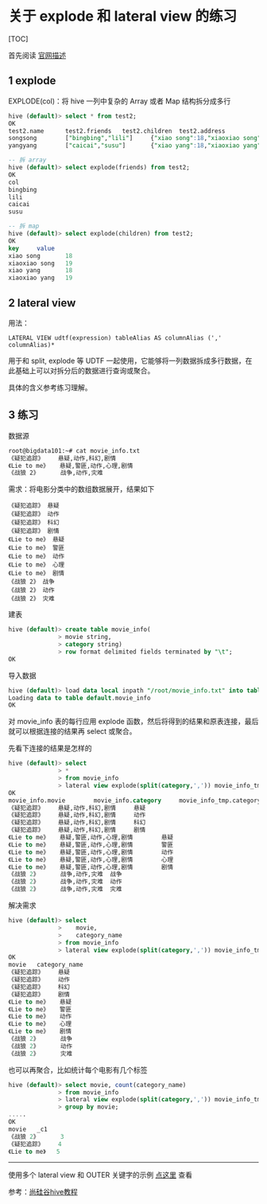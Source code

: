 # 关于 explode 和 lateral view 的练习

[TOC]

首先阅读 [官网描述](https://github.com/ZGG2016/hive/blob/master/%E5%AE%98%E6%96%B9%E6%96%87%E6%A1%A3%E8%AF%91%E6%96%87/User%20Documentation/Hive%20SQL%20Language%20Manual/Lateral%20View.md)

## 1 explode

EXPLODE(col)：将 hive 一列中复杂的 Array 或者 Map 结构拆分成多行

```sql
hive (default)> select * from test2;
OK
test2.name      test2.friends   test2.children  test2.address
songsong        ["bingbing","lili"]     {"xiao song":18,"xiaoxiao song":19}     {"street":"hui long guan","city":"beijing"}
yangyang        ["caicai","susu"]       {"xiao yang":18,"xiaoxiao yang":19}     {"street":"chao yang","city":"beijing"}

-- 拆 array
hive (default)> select explode(friends) from test2;
OK
col
bingbing
lili
caicai
susu

-- 拆 map
hive (default)> select explode(children) from test2;
OK
key     value
xiao song       18
xiaoxiao song   19
xiao yang       18
xiaoxiao yang   19
```


## 2 lateral view

用法：

	LATERAL VIEW udtf(expression) tableAlias AS columnAlias (',' columnAlias)*

用于和 split, explode 等 UDTF 一起使用，它能够将一列数据拆成多行数据，在此基础上可以对拆分后的数据进行查询或聚合。

具体的含义参考练习理解。

## 3 练习

数据源

```sh
root@bigdata101:~# cat movie_info.txt
《疑犯追踪》    悬疑,动作,科幻,剧情
《Lie to me》   悬疑,警匪,动作,心理,剧情
《战狼 2》      战争,动作,灾难
```

需求：将电影分类中的数组数据展开，结果如下

```
《疑犯追踪》 悬疑
《疑犯追踪》 动作
《疑犯追踪》 科幻
《疑犯追踪》 剧情
《Lie to me》 悬疑
《Lie to me》 警匪
《Lie to me》 动作
《Lie to me》 心理
《Lie to me》 剧情
《战狼 2》 战争
《战狼 2》 动作
《战狼 2》 灾难
```

建表

```sql
hive (default)> create table movie_info(
              > movie string,
              > category string)
              > row format delimited fields terminated by "\t";
OK
```

导入数据

```sql
hive (default)> load data local inpath "/root/movie_info.txt" into table movie_info;
Loading data to table default.movie_info
OK
```

对 movie_info 表的每行应用 explode 函数，然后将得到的结果和原表连接，最后就可以根据连接的结果再 select 或聚合。

先看下连接的结果是怎样的

```sql
hive (default)> select
              > *
              > from movie_info
              > lateral view explode(split(category,',')) movie_info_tmp as category_name;
OK
movie_info.movie        movie_info.category     movie_info_tmp.category_name
《疑犯追踪》    悬疑,动作,科幻,剧情     悬疑
《疑犯追踪》    悬疑,动作,科幻,剧情     动作
《疑犯追踪》    悬疑,动作,科幻,剧情     科幻
《疑犯追踪》    悬疑,动作,科幻,剧情     剧情
《Lie to me》   悬疑,警匪,动作,心理,剧情        悬疑
《Lie to me》   悬疑,警匪,动作,心理,剧情        警匪
《Lie to me》   悬疑,警匪,动作,心理,剧情        动作
《Lie to me》   悬疑,警匪,动作,心理,剧情        心理
《Lie to me》   悬疑,警匪,动作,心理,剧情        剧情
《战狼 2》      战争,动作,灾难  战争
《战狼 2》      战争,动作,灾难  动作
《战狼 2》      战争,动作,灾难  灾难
```


解决需求

```sql
hive (default)> select
              >    movie,
              >    category_name
              > from movie_info
              > lateral view explode(split(category,',')) movie_info_tmp as category_name;
OK
movie   category_name
《疑犯追踪》    悬疑
《疑犯追踪》    动作
《疑犯追踪》    科幻
《疑犯追踪》    剧情
《Lie to me》   悬疑
《Lie to me》   警匪
《Lie to me》   动作
《Lie to me》   心理
《Lie to me》   剧情
《战狼 2》      战争
《战狼 2》      动作
《战狼 2》      灾难
```

也可以再聚合，比如统计每个电影有几个标签

```sql
hive (default)> select movie, count(category_name)
              > from movie_info
              > lateral view explode(split(category,',')) movie_info_tmp as category_name
              > group by movie;
.....
OK
movie   _c1
《战狼 2》      3
《疑犯追踪》    4
《Lie to me》   5              
```

-------------------------------------
使用多个 lateral view 和 OUTER 关键字的示例 [点这里](https://github.com/ZGG2016/hive-website/blob/master/User%20Documentation/Hive%20SQL%20Language%20Manual/Lateral%20View.md) 查看

参考：[尚硅谷hive教程](https://www.bilibili.com/video/BV1EZ4y1G7iL)
